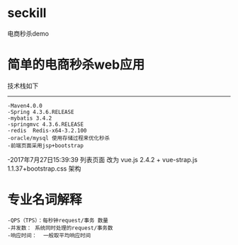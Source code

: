 # seckill
电商秒杀demo

# 简单的电商秒杀web应用
技术栈如下
***

    -Maven4.0.0
    -Spring 4.3.6.RELEASE
    -mybatis 3.4.2
    -springmvc 4.3.6.RELEASE
    -redis  Redis-x64-3.2.100
    -oracle/mysql 使用存储过程来优化秒杀 
    -前端页面采用jsp+bootstrap

-2017年7月27日15:39:39
列表页面 改为
vue.js 2.4.2 + vue-strap.js 1.1.37+bootstrap.css 架构

# 专业名词解释
    -QPS（TPS）：每秒钟request/事务 数量
    -并发数： 系统同时处理的request/事务数
    -响应时间：  一般取平均响应时间


